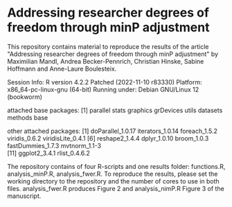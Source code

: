 # Addressing researcher degrees of freedom through minP adjustment

This repository contains material to reproduce the results of the article "Addressing researcher degrees of freedom through minP adjustment" by Maximilian Mandl, Andrea Becker-Pennrich, Christian Hinske, Sabine Hoffmann and Anne-Laure Boulesteix. 

Session Info:
R version 4.2.2 Patched (2022-11-10 r83330)
Platform: x86_64-pc-linux-gnu (64-bit)
Running under: Debian GNU/Linux 12 (bookworm)

attached base packages:
[1] parallel  stats     graphics  grDevices utils     datasets  methods   base     

other attached packages:
 [1] doParallel_1.0.17 iterators_1.0.14  foreach_1.5.2     viridis_0.6.2     viridisLite_0.4.1
 [6] reshape2_1.4.4    dplyr_1.0.10      broom_1.0.3       fastDummies_1.7.3 mvtnorm_1.1-3    
[11] ggplot2_3.4.1     rlist_0.4.6.2    

The repository contains of four R-scripts and one results folder: functions.R, analysis_minP.R, analysis_fwer.R. To reproduce the results, please set the working directory to the repository and the number of cores to use
in both files. analysis_fwer.R produces Figure 2 and analysis_nimP.R Figure 3 of the manuscript.
